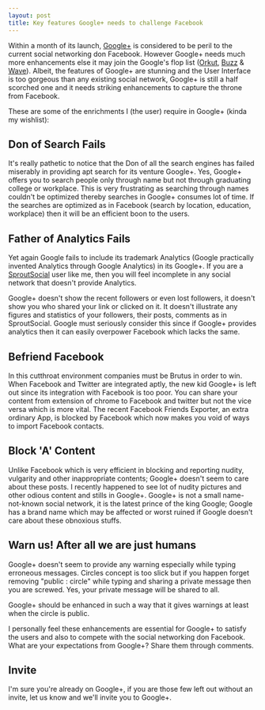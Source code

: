 ```yaml
---
layout: post
title: Key features Google+ needs to challenge Facebook
---
```


Within a month of its launch, <a href="https://plus.google.com/">Google+</a> is considered to be peril to the current social networking don Facebook. However Google+ needs much more enhancements else it may join the Google's flop list (<a href="www.orkut.com/">Orkut</a>, <a href="www.google.com/buzz">Buzz</a> &amp; <a href="http://wave.google.com/">Wave</a>). Albeit, the features of Google+ are stunning and the User Interface is too gorgeous than any existing social network, Google+ is still a half scorched one and it needs striking enhancements to capture the throne from Facebook.

These are some of the enrichments I (the user) require in Google+ (kinda my wishlist):

## Don of Search Fails

It's really pathetic to notice that the Don of all the search engines has failed miserably in providing apt search for its venture Google+. Yes, Google+ offers you to search people only through name but not through graduating college or workplace. This is very frustrating as searching through names couldn't be optimized thereby searches in Google+ consumes lot of time. If the searches are optimized as in Facebook (search by location, education, workplace) then it will be an efficient boon to the users.

## Father of Analytics Fails

Yet again Google fails to include its trademark Analytics (Google practically invented Analytics through Google Analytics) in its Google+. If you are a <a href="http://sproutsocial.com/">SproutSocial</a> user like me, then you will feel incomplete in any social network that doesn't provide Analytics.

Google+ doesn't show the recent followers or even lost followers, it doesn't show you who shared your link or clicked on it. It doesn't illustrate any figures and statistics of your followers, their posts, comments as in SproutSocial. Google must seriously consider this since if Google+ provides analytics then it can easily overpower Facebook which lacks the same.

## Befriend Facebook

In this cutthroat environment companies must be Brutus in order to win. When Facebook and Twitter are integrated aptly, the new kid Google+ is left out since its integration with Facebook is too poor. You can share your content from extension of chrome to Facebook and twitter but not the vice versa which is more vital. The recent Facebook Friends Exporter, an extra ordinary App, is blocked by Facebook which now makes you void of ways to import Facebook contacts.

## Block 'A' Content

Unlike Facebook which is very efficient in blocking and reporting nudity, vulgarity and other inappropriate contents; Google+ doesn't seem to care about these posts. I recently happened to see lot of nudity pictures and other odious content and stills in Google+. Google+ is not a small name-not-known social network, it is the latest prince of the king Google; Google has a brand name which may be affected or worst ruined if Google doesn't care about these obnoxious stuffs.

## Warn us! After all we are just humans

Google+ doesn't seem to provide any warning especially while typing erroneous messages. Circles concept is too slick but if you happen forget removing "public : circle" while typing and sharing a private message then you are screwed. Yes, your private message will be shared to all.

Google+ should be enhanced in such a way that it gives warnings at least when the circle is public.

I personally feel these enhancements are essential for Google+ to satisfy the users and also to compete with the social networking don Facebook. What are your expectations from Google+? Share them through comments.

## Invite

I'm sure you're already on Google+, if you are those few left out without an invite, let us know and we'll invite you to Google+.
